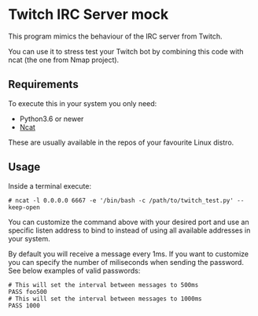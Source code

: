 # Twitch IRC Server mock
This program mimics the behaviour of the IRC server from Twitch.

You can use it to stress test your Twitch bot by combining this code with ncat (the one from Nmap project).


## Requirements
To execute this in your system you only need:

* Python3.6 or newer
* [Ncat](https://nmap.org/ncat/)

These are usually available in the repos of your favourite Linux distro.


## Usage
Inside a terminal execute:

```
# ncat -l 0.0.0.0 6667 -e '/bin/bash -c /path/to/twitch_test.py' --keep-open
```

You can customize the command above with your desired port and use an specific listen address to bind to instead of using all available addresses in your system.

By default you will receive a message every 1ms. If you want to customize you can specify the number of miliseconds when sending the password. See below examples of valid passwords:

```
# This will set the interval between messages to 500ms
PASS foo500
# This will set the interval between messages to 1000ms
PASS 1000
```

